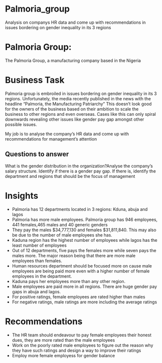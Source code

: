 # Palmoria_group
Analysis on companys HR data and come up with recommendations in issues bordering on gender inequality in its 3 regions


# Palmoria Group:
The Palmoria Group, a manufacturing company based in the Nigeria 

# Business Task
Palmoria group is embroiled in issues bordering on gender inequality in its 3 regions. Unfortunately, the media recently published in the news with the headline “Palmoria, the Manufacturing Patriarchy” This doesn’t look good for the owners of the business based on their ambition to scale the business to other regions and even overseas. Cases like this can only spiral downwards revealing other issues like gender pay gap amongst other possible issues.

My job is to analyse the company’s HR data and come up with recommendations for management’s attention

## Questions to answer
What is the gender distribution in the organization?Analyse the company’s salary structure. Identify if there is a gender pay gap. If there is, identify the department and regions that should be the focus of management

# Insights 
* Palmoria has 12 departments located in 3 regions: Kduna, abuja and lagos
* Palmoria has more male employees. Palmoria group has 946 employees, 441 females,465 males  and 40 generic genders 
* They pay the males $34,777,130 and females $31,811,840. This may also be due to the number of male employees she has.
* Kaduna region has the highest number of employees while lagos has the least number of employees
* Out of 12 departments, five pays the females more while seven pays the males more. The major reason being that there are more male employees than females.  
* Human resources department should be focused more on cause male employees are being paid more even with a higher number of female employees in the department.
* Kaduna pays her employees more than any other region. 
* Male employees are paid more in all regions. There are huge gender pay gaps in abuja and lagos.
* For positive ratings, female employees are rated higher than males
* For negative ratings, male ratings are more including the average ratings

# Recommendations
* The HR team should endeavour to pay female employees their honest dues, they are more rated than the male employees 
* Work on the poorly rated male employees to figure out the reason why they have such ratings and design a way to improve their ratings
* Employ more female employess for gender balance
 
